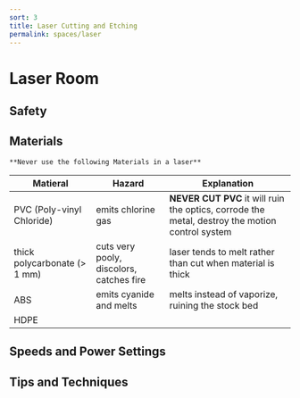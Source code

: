 ```yaml
---
sort: 3
title: Laser Cutting and Etching
permalink: spaces/laser
---
```


# Laser Room

## Safety


## Materials

```warning
**Never use the following Materials in a laser**
```

| Matieral | Hazard | Explanation |
| --- | -------- | --------- |
| PVC (Poly-vinyl Chloride) | emits chlorine gas | **NEVER CUT PVC** it will ruin the optics, corrode the metal, destroy the motion control system |
| thick polycarbonate (> 1 mm) |  cuts very pooly, discolors, catches fire | laser tends to melt rather than cut when material is thick |
| ABS | emits cyanide and melts | melts instead of vaporize, ruining the stock bed |
| HDPE | 

## Speeds and Power Settings

## Tips and Techniques
